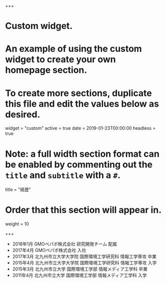 +++
# Custom widget.
# An example of using the custom widget to create your own homepage section.
# To create more sections, duplicate this file and edit the values below as desired.
widget = "custom"
active = true
date = 2019-01-23T00:00:00
headless = true

# Note: a full width section format can be enabled by commenting out the `title` and `subtitle` with a `#`.
title = "経歴"

# Order that this section will appear in.
weight = 10

+++

- 2018年1月 GMOペパボ株式会社 研究開発チーム 配属
- 2017年4月 GMOペパボ株式会社 入社
- 2017年3月 北九州市立大学大学院 国際環境工学研究科 情報工学専攻 卒業
- 2015年4月 北九州市立大学大学院 国際環境工学研究科 情報工学専攻 入学
- 2015年3月 北九州市立大学 国際環境工学部 情報メディア工学科 卒業
- 2011年4月 北九州市立大学 国際環境工学部 情報メディア工学科 入学

